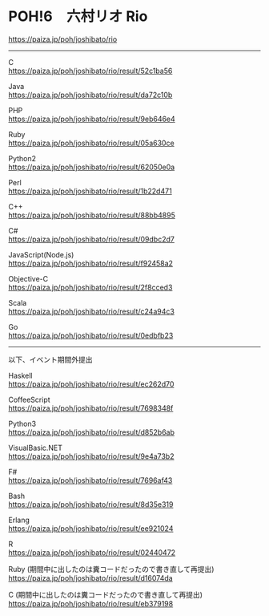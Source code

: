 POH!6　六村リオ Rio  
=================

https://paiza.jp/poh/joshibato/rio  
  
--------

C  
https://paiza.jp/poh/joshibato/rio/result/52c1ba56  
  
Java  
https://paiza.jp/poh/joshibato/rio/result/da72c10b  
  
PHP  
https://paiza.jp/poh/joshibato/rio/result/9eb646e4  
  
Ruby  
https://paiza.jp/poh/joshibato/rio/result/05a630ce  
  
Python2  
https://paiza.jp/poh/joshibato/rio/result/62050e0a  
  
Perl  
https://paiza.jp/poh/joshibato/rio/result/1b22d471  
  
C++  
https://paiza.jp/poh/joshibato/rio/result/88bb4895  
  
C#  
https://paiza.jp/poh/joshibato/rio/result/09dbc2d7  
  
JavaScript(Node.js)  
https://paiza.jp/poh/joshibato/rio/result/f92458a2  
  
Objective-C  
https://paiza.jp/poh/joshibato/rio/result/2f8cced3  
  
Scala  
https://paiza.jp/poh/joshibato/rio/result/c24a94c3  
  
Go  
https://paiza.jp/poh/joshibato/rio/result/0edbfb23  
  
------- 
以下、イベント期間外提出

Haskell  
https://paiza.jp/poh/joshibato/rio/result/ec262d70  
  
CoffeeScript  
https://paiza.jp/poh/joshibato/rio/result/7698348f  
  
Python3  
https://paiza.jp/poh/joshibato/rio/result/d852b6ab  
  
VisualBasic.NET  
https://paiza.jp/poh/joshibato/rio/result/9e4a73b2  
  
F#  
https://paiza.jp/poh/joshibato/rio/result/7696af43  
  
Bash  
https://paiza.jp/poh/joshibato/rio/result/8d35e319  
  
Erlang  
https://paiza.jp/poh/joshibato/rio/result/ee921024  
  
R  
https://paiza.jp/poh/joshibato/rio/result/02440472  
  
Ruby (期間中に出したのは糞コードだったので書き直して再提出)  
https://paiza.jp/poh/joshibato/rio/result/d16074da  
  
C (期間中に出したのは糞コードだったので書き直して再提出)  
https://paiza.jp/poh/joshibato/rio/result/eb379198  
  
